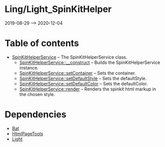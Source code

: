 Ling/Light_SpinKitHelper
================
2019-08-29 --> 2020-12-04




Table of contents
===========

- [SpinKitHelperService](https://github.com/lingtalfi/Light_SpinKitHelper/blob/master/doc/api/Ling/Light_SpinKitHelper/SpinKitHelperService.md) &ndash; The SpinKitHelperService class.
    - [SpinKitHelperService::__construct](https://github.com/lingtalfi/Light_SpinKitHelper/blob/master/doc/api/Ling/Light_SpinKitHelper/SpinKitHelperService/__construct.md) &ndash; Builds the SpinKitHelperService instance.
    - [SpinKitHelperService::setContainer](https://github.com/lingtalfi/Light_SpinKitHelper/blob/master/doc/api/Ling/Light_SpinKitHelper/SpinKitHelperService/setContainer.md) &ndash; Sets the container.
    - [SpinKitHelperService::setDefaultStyle](https://github.com/lingtalfi/Light_SpinKitHelper/blob/master/doc/api/Ling/Light_SpinKitHelper/SpinKitHelperService/setDefaultStyle.md) &ndash; Sets the defaultStyle.
    - [SpinKitHelperService::setDefaultColor](https://github.com/lingtalfi/Light_SpinKitHelper/blob/master/doc/api/Ling/Light_SpinKitHelper/SpinKitHelperService/setDefaultColor.md) &ndash; Sets the defaultColor.
    - [SpinKitHelperService::render](https://github.com/lingtalfi/Light_SpinKitHelper/blob/master/doc/api/Ling/Light_SpinKitHelper/SpinKitHelperService/render.md) &ndash; Renders the spinkit html markup in the chosen style.


Dependencies
============
- [Bat](https://github.com/lingtalfi/Bat)
- [HtmlPageTools](https://github.com/lingtalfi/HtmlPageTools)
- [Light](https://github.com/lingtalfi/Light)


